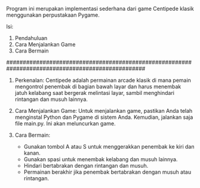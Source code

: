 Program ini merupakan implementasi sederhana dari game Centipede klasik menggunakan perpustakaan Pygame.

Isi:
1. Pendahuluan
2. Cara Menjalankan Game
3. Cara Bermain

##################################################################################################

1. Perkenalan:
    Centipede adalah permainan arcade klasik di mana pemain mengontrol penembak di bagian bawah layar dan harus menembak jatuh kelabang saat bergerak melintasi layar, sambil menghindari rintangan dan musuh lainnya.

2. Cara Menjalankan Game:
    Untuk menjalankan game, pastikan Anda telah menginstal Python dan Pygame di sistem Anda. Kemudian, jalankan saja file main.py. Ini akan meluncurkan game.

3. Cara Bermain:
    - Gunakan tombol A atau S untuk menggerakkan penembak ke kiri dan kanan.
    - Gunakan spasi untuk menembak kelabang dan musuh lainnya.
    - Hindari bertabrakan dengan rintangan dan musuh.
    - Permainan berakhir jika penembak bertabrakan dengan musuh atau rintangan.
